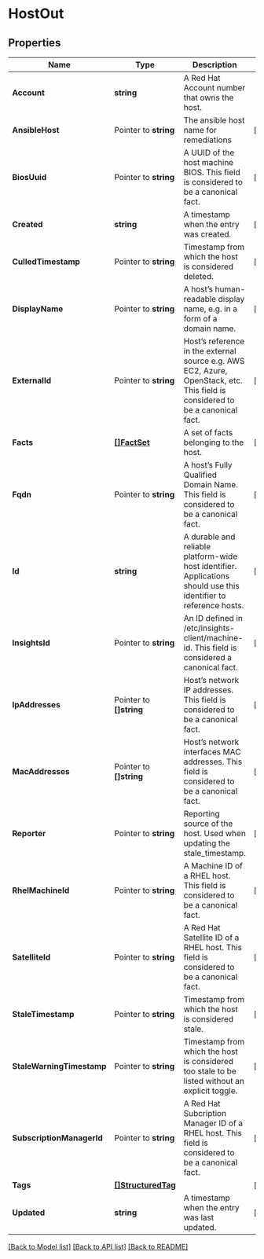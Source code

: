 # HostOut

## Properties

Name | Type | Description | Notes
------------ | ------------- | ------------- | -------------
**Account** | **string** | A Red Hat Account number that owns the host. | 
**AnsibleHost** | Pointer to **string** | The ansible host name for remediations | [optional] 
**BiosUuid** | Pointer to **string** | A UUID of the host machine BIOS.  This field is considered to be a canonical fact. | [optional] 
**Created** | **string** | A timestamp when the entry was created. | [optional] 
**CulledTimestamp** | Pointer to **string** | Timestamp from which the host is considered deleted. | [optional] 
**DisplayName** | Pointer to **string** | A host’s human-readable display name, e.g. in a form of a domain name. | [optional] 
**ExternalId** | Pointer to **string** | Host’s reference in the external source e.g. AWS EC2, Azure, OpenStack, etc. This field is considered to be a canonical fact. | [optional] 
**Facts** | [**[]FactSet**](FactSet.md) | A set of facts belonging to the host. | [optional] 
**Fqdn** | Pointer to **string** | A host’s Fully Qualified Domain Name.  This field is considered to be a canonical fact. | [optional] 
**Id** | **string** | A durable and reliable platform-wide host identifier. Applications should use this identifier to reference hosts. | [optional] 
**InsightsId** | Pointer to **string** | An ID defined in /etc/insights-client/machine-id. This field is considered a canonical fact. | [optional] 
**IpAddresses** | Pointer to **[]string** | Host’s network IP addresses.  This field is considered to be a canonical fact. | [optional] 
**MacAddresses** | Pointer to **[]string** | Host’s network interfaces MAC addresses.  This field is considered to be a canonical fact. | [optional] 
**Reporter** | Pointer to **string** | Reporting source of the host. Used when updating the stale_timestamp. | [optional] 
**RhelMachineId** | Pointer to **string** | A Machine ID of a RHEL host.  This field is considered to be a canonical fact. | [optional] 
**SatelliteId** | Pointer to **string** | A Red Hat Satellite ID of a RHEL host.  This field is considered to be a canonical fact. | [optional] 
**StaleTimestamp** | Pointer to **string** | Timestamp from which the host is considered stale. | [optional] 
**StaleWarningTimestamp** | Pointer to **string** | Timestamp from which the host is considered too stale to be listed without an explicit toggle. | [optional] 
**SubscriptionManagerId** | Pointer to **string** | A Red Hat Subcription Manager ID of a RHEL host.  This field is considered to be a canonical fact. | [optional] 
**Tags** | [**[]StructuredTag**](StructuredTag.md) |  | [optional] 
**Updated** | **string** | A timestamp when the entry was last updated. | [optional] 

[[Back to Model list]](../README.md#documentation-for-models) [[Back to API list]](../README.md#documentation-for-api-endpoints) [[Back to README]](../README.md)


